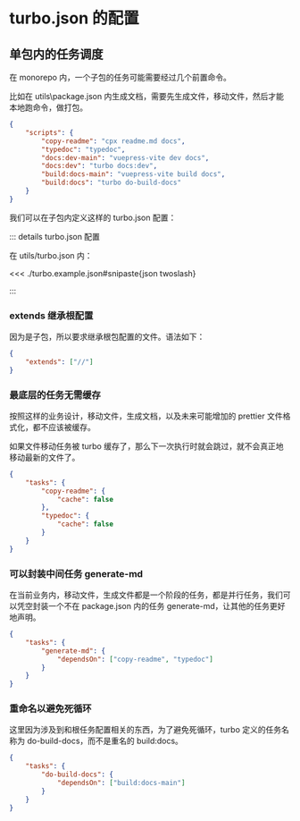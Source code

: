 # turbo.json 的配置

## 单包内的任务调度

在 monorepo 内，一个子包的任务可能需要经过几个前置命令。

比如在 utils\package.json 内生成文档，需要先生成文件，移动文件，然后才能本地跑命令，做打包。

```json
{
	"scripts": {
		"copy-readme": "cpx readme.md docs",
		"typedoc": "typedoc",
		"docs:dev-main": "vuepress-vite dev docs",
		"docs:dev": "turbo docs:dev",
		"build:docs-main": "vuepress-vite build docs",
		"build:docs": "turbo do-build-docs"
	}
}
```

我们可以在子包内定义这样的 turbo.json 配置：

::: details turbo.json 配置

在 utils/turbo.json 内：

<<< ./turbo.example.json#snipaste{json twoslash}

:::

### extends 继承根配置

因为是子包，所以要求继承根包配置的文件。语法如下：

```json
{
	"extends": ["//"]
}
```

### 最底层的任务无需缓存

按照这样的业务设计，移动文件，生成文档，以及未来可能增加的 prettier 文件格式化，都不应该被缓存。

如果文件移动任务被 turbo 缓存了，那么下一次执行时就会跳过，就不会真正地移动最新的文件了。

```json
{
	"tasks": {
		"copy-readme": {
			"cache": false
		},
		"typedoc": {
			"cache": false
		}
	}
}
```

### 可以封装中间任务 generate-md

在当前业务内，移动文件，生成文件都是一个阶段的任务，都是并行任务，我们可以凭空封装一个不在 package.json 内的任务 generate-md，让其他的任务更好地声明。

```json
{
	"tasks": {
		"generate-md": {
			"dependsOn": ["copy-readme", "typedoc"]
		}
	}
}
```

### 重命名以避免死循环

这里因为涉及到和根任务配置相关的东西，为了避免死循环，turbo 定义的任务名称为 do-build-docs，而不是重名的 build:docs。

```json
{
	"tasks": {
		"do-build-docs": {
			"dependsOn": ["build:docs-main"]
		}
	}
}
```

